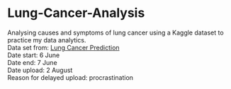 # Lung-Cancer-Analysis
Analysing causes and symptoms of lung cancer using a Kaggle dataset to practice my data analytics. <br>
Data set from: <a href="https://www.kaggle.com/datasets/thedevastator/cancer-patients-and-air-pollution-a-new-link">Lung Cancer Prediction<a> <br>
Date start: 6 June <br>
Date end: 7 June <br>
Date upload: 2 August <br>
Reason for delayed upload: procrastination <br>
